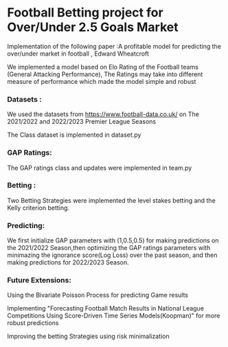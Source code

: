 # Football Betting project for Over/Under 2.5 Goals Market

Implementation of the following paper :A profitable model for predicting the over/under market in football , Edward Wheatcroft

We implemented a model based on Elo Rating of the Football teams (General Attacking Performance), The Ratings may take into different measure of performance which made the model simple and robust

### Datasets : 

We used the datasets from https://www.football-data.co.uk/ on The 2021/2022 and 2022/2023 Premier League Seasons

The Class dataset is implemented in dataset.py 

### GAP Ratings:

The GAP ratings class and updates were implemented in team.py

### Betting :

Two Betting Strategies were implemented the level stakes betting and the Kelly criterion betting.

### Predicting:

We first initialize GAP parameters with (1,0.5,0.5) for making predictions on the 2021/2022 Season,then optimizing the GAP ratings parameters with minimazing the ignorance score(Log Loss) over the past season, and then making predictions for 2022/2023 Season. 


### Future Extensions:

Using the Bivariate Poisson Process for predicting Game results

Implementing "Forecasting Football Match Results in National League Competitions Using Score-Driven Time Series Models(Koopman)" for more robust predictions

Improving the betting Strategies using risk minimalization
